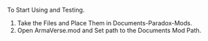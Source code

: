 
To Start Using and Testing.
1. Take the Files and Place Them in Documents-Paradox-Mods.
2. Open ArmaVerse.mod and Set path to the Documents Mod Path.
